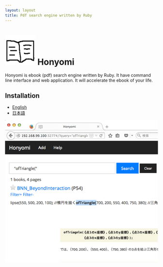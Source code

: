 ```yaml
---
layout: layout
title: Pdf search engine written by Ruby
---
```

# <img width="100" height="100" src="/images/honyomi-icon.png"> Honyomi 

Honyomi is ebook (pdf) search engine written by Ruby. It have command line interface and web application. It will accelerate the ebook of your life.

## Installation
- [English](https://github.com/ongaeshi/honyomi)
- [日本語](/ja/)

<img alt='honyomi' src='https://raw.githubusercontent.com/ongaeshi/honyomi/master/images/honyomi-01.png' />

